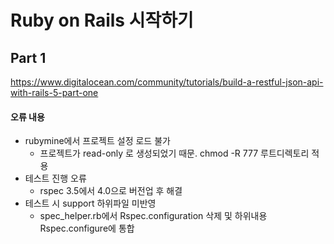 # Ruby on Rails 시작하기

## Part 1
https://www.digitalocean.com/community/tutorials/build-a-restful-json-api-with-rails-5-part-one
#### 오류 내용
* rubymine에서 프로젝트 설정 로드 불가
  * 프로젝트가 read-only 로 생성되었기 때문. chmod -R 777 루트디렉토리 적용
* 테스트 진행 오류
  * rspec 3.5에서 4.0으로 버전업 후 해결
* 테스트 시 support 하위파일 미반영
  * spec_helper.rb에서 Rspec.configuration 삭제 및 하위내용 Rspec.configure에 통합
